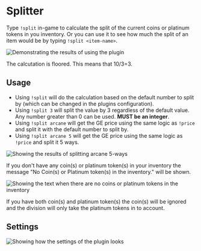 # Splitter
Type `!split` in-game to calculate the split of the current coins or platinum tokens in you inventory. Or you can use it to see how much the split of an item would be by typing `!split <item-name>`.

![Demonstrating the results of using the plugin](https://i.imgur.com/xNCLNgq.png)

The calcutation is floored. This means that 10/3=3.

## Usage
* Using `!split` will do the calculation based on the default number to split by (which can be changed in the plugins configuration).
* Using `!split 3` will split the value by 3 regardless of the default value. Any number greater than 0 can be used. **MUST be an integer**.
* Using `!split arcane` will get the GE price using the same logic as `!price` and split it with the default number to split by.
* Using `!split arcane 5` will get the GE price using the same logic as `!price` and split it 5 ways.

![Showing the results of splitting arcane 5-ways](https://i.imgur.com/KYNjieL.png, "Spltting arcane 5-ways")

If you don't have any coin(s) or platinum token(s) in your inventory the message "No Coin(s) or Platinum token(s) in the inventory." will be shown.

![Showing the text when there are no coins or platinum tokens in the inventory](https://i.imgur.com/mVObItL.png)

If you have both coin(s) and platinum token(s) the coin(s) will be ignored and the division will only take the platinum tokens in to account.

## Settings
![Showing how the settings of the plugin looks](https://i.imgur.com/XJ69gIg.png)
